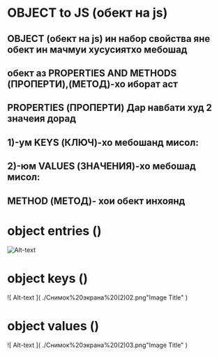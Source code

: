 
# OBJECT to JS (обект на js)
## OBJECT (обект на js)  ин набор  свойства яне  обект ин мачмуи хусусиятхо мебошад
## обект аз PROPERTIES AND METHODS (ПРОПЕРТИ),(МЕТОД)-хо иборат аст
##  PROPERTIES (ПРОПЕРТИ) Дар навбати худ  2 значеия дорад 
## 1)-ум KEYS (КЛЮЧ)-хо мебошанд мисол:
## 2)-юм  VALUES (ЗНАЧЕНИЯ)-хо мебошад мисол:
## METHOD (МЕТОД)- хои обект инхоянд
#  object entries () 
![ Alt-text ]( ./Снимок%20экрана%20(2)01.png.com/ "Image Title" )
#  object  keys () 
![ Alt-text ]( ./Снимок%20экрана%20(2)02.png"Image Title" )
#  object  values ()
![ Alt-text ]( ./Снимок%20экрана%20(2)03.png"Image Title" )



